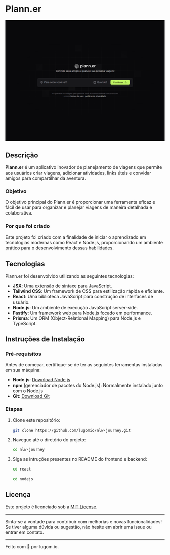 # Plann.er
![banner](https://github.com/lugomio/nlw-journey/blob/master/banner.png)

## Descrição

**Plann.er** é um aplicativo inovador de planejamento de viagens que permite aos usuários criar viagens, adicionar atividades, links úteis e convidar amigos para compartilhar da aventura. 

### Objetivo
O objetivo principal do Plann.er é proporcionar uma ferramenta eficaz e fácil de usar para organizar e planejar viagens de maneira detalhada e colaborativa.

### Por que foi criado
Este projeto foi criado com a finalidade de iniciar o aprendizado em tecnologias modernas como React e Node.js, proporcionando um ambiente prático para o desenvolvimento dessas habilidades.

## Tecnologias

Plann.er foi desenvolvido utilizando as seguintes tecnologias:

- **JSX**: Uma extensão de sintaxe para JavaScript.
- **Tailwind CSS**: Um framework de CSS para estilização rápida e eficiente.
- **React**: Uma biblioteca JavaScript para construção de interfaces de usuário.
- **Node.js**: Um ambiente de execução JavaScript server-side.
- **Fastify**: Um framework web para Node.js focado em performance.
- **Prisma**: Um ORM (Object-Relational Mapping) para Node.js e TypeScript.

## Instruções de Instalação

### Pré-requisitos

Antes de começar, certifique-se de ter as seguintes ferramentas instaladas em sua máquina:

- **Node.js**: [Download Node.js](https://nodejs.org/)
- **npm** (gerenciador de pacotes do Node.js): Normalmente instalado junto com o Node.js
- **Git**: [Download Git](https://git-scm.com/)

### Etapas

1. Clone este repositório:

   ```bash
   git clone https://github.com/lugomio/nlw-journey.git
   ```

2. Navegue até o diretório do projeto:

   ```bash
   cd nlw-journey
   ```

3. Siga as intruções presentes no README do frontend e backend:

   ```bash
   cd react
   ```
   ```bash
   cd nodejs
   ```

## Licença

Este projeto é licenciado sob a [MIT License](LICENSE.md).

---

Sinta-se à vontade para contribuir com melhorias e novas funcionalidades! Se tiver alguma dúvida ou sugestão, não hesite em abrir uma issue ou entrar em contato.

---

Feito com 💙 por lugom.io.